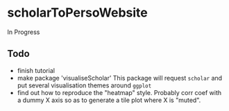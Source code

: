 # scholarToPersoWebsite
In Progress

## Todo
- finish tutorial
- make package 'visualiseScholar'
    This package will request `scholar` and put several visualisation themes around `ggplot`
 - find out how to reproduce the "heatmap" style. Probably corr coef with a dummy X axis so as to generate a tile plot where X is "muted".
